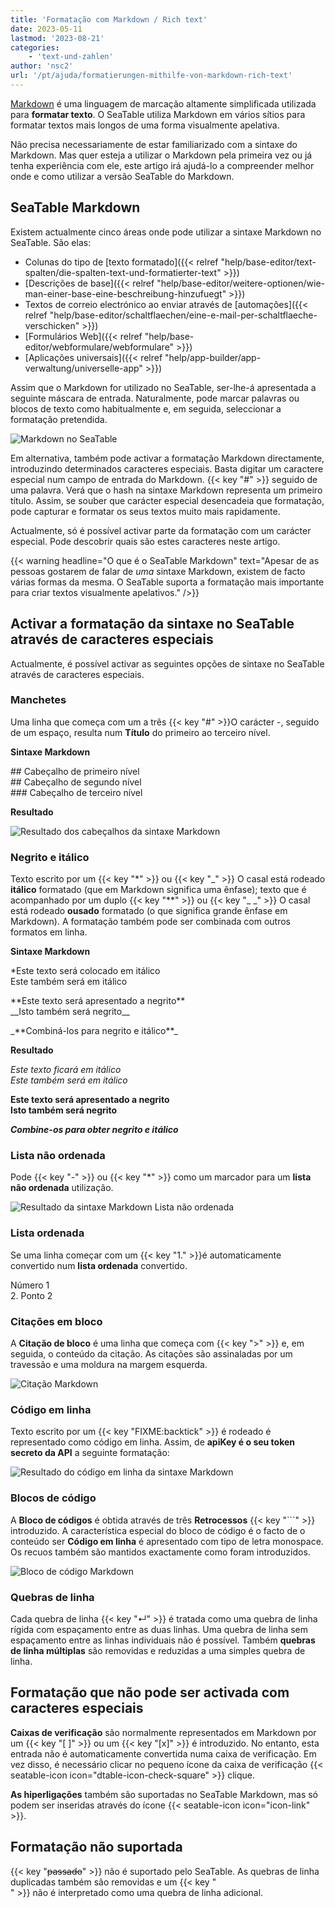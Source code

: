 ```yaml
---
title: 'Formatação com Markdown / Rich text'
date: 2023-05-11
lastmod: '2023-08-21'
categories:
    - 'text-und-zahlen'
author: 'nsc2'
url: '/pt/ajuda/formatierungen-mithilfe-von-markdown-rich-text'
---
```


[Markdown](https://en.wikipedia.org/wiki/Markdown) é uma linguagem de marcação altamente simplificada utilizada para **formatar texto**. O SeaTable utiliza Markdown em vários sítios para formatar textos mais longos de uma forma visualmente apelativa.

Não precisa necessariamente de estar familiarizado com a sintaxe do Markdown. Mas quer esteja a utilizar o Markdown pela primeira vez ou já tenha experiência com ele, este artigo irá ajudá-lo a compreender melhor onde e como utilizar a versão SeaTable do Markdown.

## SeaTable Markdown

Existem actualmente cinco áreas onde pode utilizar a sintaxe Markdown no SeaTable. São elas:

- Colunas do tipo de [texto formatado]({{< relref "help/base-editor/text-spalten/die-spalten-text-und-formatierter-text" >}})
- [Descrições de base]({{< relref "help/base-editor/weitere-optionen/wie-man-einer-base-eine-beschreibung-hinzufuegt" >}})
- Textos de correio electrónico ao enviar através de [automações]({{< relref "help/base-editor/schaltflaechen/eine-e-mail-per-schaltflaeche-verschicken" >}})
- [Formulários Web]({{< relref "help/base-editor/webformulare/webformulare" >}})
- [Aplicações universais]({{< relref "help/app-builder/app-verwaltung/universelle-app" >}})

Assim que o Markdown for utilizado no SeaTable, ser-lhe-á apresentada a seguinte máscara de entrada. Naturalmente, pode marcar palavras ou blocos de texto como habitualmente e, em seguida, seleccionar a formatação pretendida.

![Markdown no SeaTable](images/markdown-seatable.png)

Em alternativa, também pode activar a formatação Markdown directamente, introduzindo determinados caracteres especiais. Basta digitar um caractere especial num campo de entrada do Markdown. {{< key "#" >}} seguido de uma palavra. Verá que o hash na sintaxe Markdown representa um primeiro título. Assim, se souber que carácter especial desencadeia que formatação, pode capturar e formatar os seus textos muito mais rapidamente.

Actualmente, só é possível activar parte da formatação com um carácter especial. Pode descobrir quais são estes caracteres neste artigo.

{{< warning  headline="O que é o SeaTable Markdown"  text="Apesar de as pessoas gostarem de falar de _uma_ sintaxe Markdown, existem de facto várias formas da mesma. O SeaTable suporta a formatação mais importante para criar textos visualmente apelativos." />}}

## Activar a formatação da sintaxe no SeaTable através de caracteres especiais

Actualmente, é possível activar as seguintes opções de sintaxe no SeaTable através de caracteres especiais.

### Manchetes

Uma linha que começa com um a três {{< key "#" >}}O carácter -, seguido de um espaço, resulta num **Título** do primeiro ao terceiro nível.

**Sintaxe Markdown**

\## Cabeçalho de primeiro nível  
\## Cabeçalho de segundo nível  
\### Cabeçalho de terceiro nível

**Resultado**

![Resultado dos cabeçalhos da sintaxe Markdown](images/syntax-headings-richtext-markdown-1.png)

### Negrito e itálico

Texto escrito por um {{< key "\*" >}} ou {{< key "\_" >}} O casal está rodeado **itálico** formatado (que em Markdown significa uma ênfase); texto que é acompanhado por um duplo {{< key "\*\*" >}} ou {{< key "\_ \_" >}} O casal está rodeado **ousado** formatado (o que significa grande ênfase em Markdown). A formatação também pode ser combinada com outros formatos em linha.

**Sintaxe Markdown**

\*Este texto será colocado em itálico  
Este também será em itálico

\*\*Este texto será apresentado a negrito\*\*  
\_\_Isto também será negrito\_\_

\_\*\*Combiná-los para negrito e itálico\*\*\_

**Resultado**

_Este texto ficará em itálico_  
_Este também será em itálico_

**Este texto será apresentado a negrito**  
**Isto também será negrito**

_**Combine-os para obter negrito e itálico**_

### Lista não ordenada

Pode {{< key "\-" >}} ou {{< key "\*" >}} como um marcador para um **lista não ordenada** utilização.

![Resultado da sintaxe Markdown Lista não ordenada](images/result-unordered-list-syntax-1.png)

### Lista ordenada

Se uma linha começar com um {{< key "1." >}}é automaticamente convertido num **lista ordenada** convertido.

Número 1  
2\. Ponto 2

### Citações em bloco

A **Citação de bloco** é uma linha que começa com {{< key "\>" >}} e, em seguida, o conteúdo da citação. As citações são assinaladas por um travessão e uma moldura na margem esquerda.

![Citação Markdown](images/markdown-cite.png)

### Código em linha

Texto escrito por um {{< key "FIXME:backtick" >}} é rodeado é representado como código em linha. Assim, de **apiKey é o seu token secreto da API** a seguinte formatação:

![Resultado do código em linha da sintaxe Markdown](images/result-inline-code.png)

### Blocos de código

A **Bloco de códigos** é obtida através de três **Retrocessos** {{< key "```" >}} introduzido. A característica especial do bloco de código é o facto de o conteúdo ser **Código em linha** é apresentado com tipo de letra monospace. Os recuos também são mantidos exactamente como foram introduzidos.

![Bloco de código Markdown](images/markdown-codeblock.png)

### Quebras de linha

Cada quebra de linha {{< key "↵" >}} é tratada como uma quebra de linha rígida com espaçamento entre as duas linhas. Uma quebra de linha sem espaçamento entre as linhas individuais não é possível. Também **quebras de linha múltiplas** são removidas e reduzidas a uma simples quebra de linha.

## Formatação que não pode ser activada com caracteres especiais

**Caixas de verificação** são normalmente representados em Markdown por um {{< key "\[ \]" >}} ou um {{< key "\[x\]" >}} é introduzido. No entanto, esta entrada não é automaticamente convertida numa caixa de verificação. Em vez disso, é necessário clicar no pequeno ícone da caixa de verificação {{< seatable-icon icon="dtable-icon-check-square" >}} clique.

**As hiperligações** também são suportadas no SeaTable Markdown, mas só podem ser inseridas através do ícone {{< seatable-icon icon="icon-link" >}}.

## Formatação não suportada

{{< key "~~passado~~" >}} não é suportado pelo SeaTable. As quebras de linha duplicadas também são removidas e um {{< key "<br>" >}} não é interpretado como uma quebra de linha adicional.

